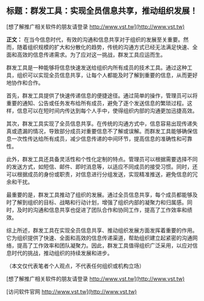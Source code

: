 ## **标题：群发工具：实现全员信息共享，推动组织发展！**

[想了解推广相关软件的朋友请登录 http://www.vst.tw](http://www.vst.tw)

**正文：**
在当今信息时代，有效的沟通和信息共享对于组织的发展至关重要。然而，随着组织规模的扩大和分散化的趋势，传统的沟通方式已经无法满足快速、全面和高效的信息传递需求。为了应对这一挑战，群发工具应运而生。

群发工具是一种能够将信息快速发送给组织内所有成员的技术工具。通过这种工具，组织可以实现全员信息共享，让每个人都能及时了解到重要的信息，从而更好地协作和合作。

首先，群发工具提供了快速传递信息的便捷途径。通过简单的操作，管理员可以将重要的通知、公告或任务发布给所有成员，避免了逐个发送信息的繁琐过程。这样，信息可以在短时间内传达到每个人手中，使得组织内部的沟通更加迅捷高效。

其次，群发工具实现了全员信息共享。在传统的沟通方式中，信息容易出现传递失真或遗漏的情况，导致部分成员对重要信息不了解或误解。而群发工具能够确保信息一次性传达给所有成员，减少信息传递的中间环节，提高信息的准确性和可靠性。

此外，群发工具还具备灵活性和个性化定制的特点。管理员可以根据需要选择不同的发送方式，如短信、邮件、即时消息等，以适应不同成员的接受习惯。同时，还可以根据成员的身份或职责，对信息进行分组发送，实现精准推送，避免信息的冗余和干扰。

最重要的是，群发工具推动了组织的发展。通过全员信息共享，每个成员都能够及时了解到组织的目标、战略和行动计划，增强了组织内部的凝聚力和归属感。同时，及时的沟通和信息共享也促进了团队合作和协同工作，提高了工作效率和绩效。

综上所述，群发工具在实现全员信息共享、推动组织发展方面发挥着重要的作用。它为组织提供了快速、全面和高效的信息传递渠道，帮助组织建立起紧密的沟通网络，提高了工作效率和团队凝聚力。因此，群发工具值得组织广泛采用，以应对信息时代的挑战，推动组织的持续发展和进步。

（本文仅代表笔者个人观点，不代表任何组织或机构立场）

[想了解推广相关软件的朋友请登录 http://www.vst.tw](http://www.vst.tw)


[访问软件官网 http://www.vst.tw](http://www.vst.tw)
